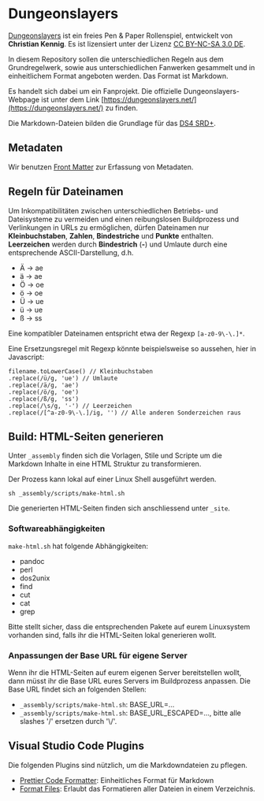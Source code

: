 # Dungeonslayers

[Dungeonslayers](https://dungeonslayers.net/) ist ein freies Pen & Paper Rollenspiel, entwickelt von **Christian Kennig**. Es ist lizensiert unter der Lizenz [CC BY-NC-SA 3.0 DE](https://creativecommons.org/licenses/by-nc-sa/3.0/de/deed.de). 

In diesem Repository sollen die unterschiedlichen Regeln aus dem Grundregelwerk, sowie aus unterschiedlichen Fanwerken gesammelt und in einheitlichem Format angeboten werden. Das Format ist Markdown.

Es handelt sich dabei um ein Fanprojekt. Die offizielle Dungeonslayers-Webpage ist unter dem Link [https://dungeonslayers.net/](https://dungeonslayers.net/) zu finden.

Die Markdown-Dateien bilden die Grundlage für das [DS4 SRD+](https://ronineighty.github.io/Dungeonslayers/).

## Metadaten

Wir benutzen [Front Matter](https://frontmatter.codes/) zur Erfassung von Metadaten.

## Regeln für Dateinamen

Um Inkompatibilitäten zwischen unterschiedlichen Betriebs- und Dateisysteme zu vermeiden und einen reibungslosen Buildprozess und Verlinkungen in URLs zu ermöglichen, dürfen Dateinamen nur **Kleinbuchstaben**, **Zahlen**, **Bindestriche** und **Punkte** enthalten. **Leerzeichen** werden durch **Bindestrich** (**-**) und Umlaute durch eine entsprechende ASCII-Darstellung, d.h.
 
 - Ä -> ae
 - ä -> ae
 - Ö -> oe
 - ö -> oe
 - Ü -> ue
 - ü -> ue
 - ß -> ss

Eine kompatibler Dateinamen entspricht etwa der Regexp ```[a-z0-9\-\.]*```.

Eine Ersetzungsregel mit Regexp könnte beispielsweise so aussehen, hier in Javascript:

    filename.toLowerCase() // Kleinbuchstaben
    .replace(/ü/g, 'ue') // Umlaute
    .replace(/ä/g, 'ae')
    .replace(/ö/g, 'oe')
    .replace(/ß/g, 'ss')
    .replace(/\s/g, '-') // Leerzeichen
    .replace(/[^a-z0-9\-\.]/ig, '') // Alle anderen Sonderzeichen raus

## Build: HTML-Seiten generieren

Unter ```_assembly``` finden sich die Vorlagen, Stile und Scripte um die Markdown Inhalte in eine HTML Struktur zu transformieren.
    
Der Prozess kann lokal auf einer Linux Shell ausgeführt werden.

    sh _assembly/scripts/make-html.sh

Die generierten HTML-Seiten finden sich anschliessend unter ```_site```.

### Softwareabhängigkeiten

```make-html.sh``` hat folgende Abhängigkeiten:

 - pandoc
 - perl
 - dos2unix
 - find
 - cut
 - cat
 - grep

Bitte stellt sicher, dass die entsprechenden Pakete auf eurem Linuxsystem vorhanden sind, falls ihr die HTML-Seiten lokal generieren wollt.

### Anpassungen der Base URL für eigene Server

Wenn ihr die HTML-Seiten auf eurem eigenen Server bereitstellen wollt, dann müsst ihr die Base URL eures Servers im Buildprozess anpassen. Die Base URL findet sich an folgenden Stellen:

- ```_assembly/scripts/make-html.sh```: BASE_URL=...
- ```_assembly/scripts/make-html.sh```: BASE_URL_ESCAPED=..., bitte alle slashes '/' ersetzen durch '\\\/'.

## Visual Studio Code Plugins

Die folgenden Plugins sind nützlich, um die Markdowndateien zu pflegen.

- [Prettier Code Formatter](https://marketplace.visualstudio.com/items?itemName=esbenp.prettier-vscode): Einheitliches Format für Markdown
- [Format Files](https://marketplace.visualstudio.com/items/?itemName=jbockle.jbockle-format-files): Erlaubt das Formatieren aller Dateien in einem Verzeichnis.
